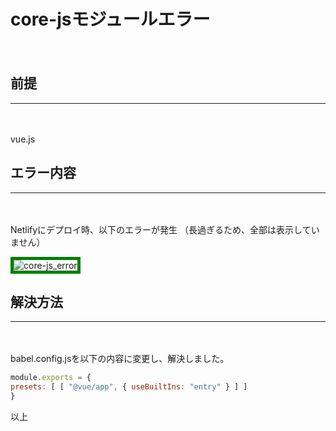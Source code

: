 # core-jsモジュールエラー
　

## 前提
***
　

vue.js

## エラー内容
***
　

Netlifyにデプロイ時、以下のエラーが発生
（長過ぎるため、全部は表示していません）

![core-js_error](./img/article6/core-js_error.png)

## 解決方法
***
　

babel.config.jsを以下の内容に変更し、解決しました。

```javascript
module.exports = {
presets: [ [ "@vue/app", { useBuiltIns: "entry" } ] ]
}
```

以上

<style>
img {
    border: 5px solid green;
    max-width: 100%;
}
</style>
